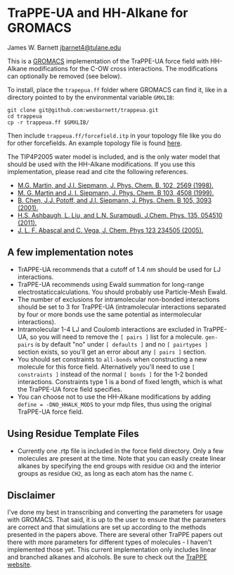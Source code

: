 # TraPPE-UA and HH-Alkane for GROMACS

James W. Barnett
jbarnet4@tulane.edu

This is a [GROMACS](http://www.gromacs.org) implementation of the TraPPE-UA
force field with HH-Alkane modifications for the C-OW cross interactions. The
modifications can optionally be removed (see below). 

To install, place the `trapepua.ff` folder where GROMACS can find it, like in
a directory pointed to by the environmental variable `GMXLIB`:

    git clone git@github.com:wesbarnett/trappeua.git
    cd trappeua
    cp -r trappeua.ff $GMXLIB/

Then include `trappeua.ff/forcefield.itp` in your topology file like you do for other
forcefields. An example topology file is found
[here](https://gist.github.com/wesbarnett/479925865f9575464165).

The TIP4P2005 water model is included, and is the only water model that should
be used with the HH-Alkane modifications. If you use this implementation, please
read and cite the following references.

* [M.G. Martin, and J.I. Siepmann, J. Phys. Chem. B, 102, 2569 (1998).](http://dx.doi.org/10.1021/jp972543+)
* [M. G. Martin and J. I. Siepmann, J. Phys. Chem. B 103, 4508 (1999).](http://dx.doi.org/10.1021/jp984742e)
* [B. Chen, J.J. Potoff, and J.I.  Siepmann, J. Phys. Chem. B 105, 3093 (2001).](http://dx.doi.org/10.1021/jp003882x)
* [H.S. Ashbaugh, L. Liu, and L.N. Surampudi. J.Chem. Phys. 135, 054510 (2011).](http://dx.doi.org/10.1063/1.3623267)
* [J. L. F. Abascal and C. Vega, J. Chem. Phys 123 234505 (2005).](http://dx.doi.org/10.1063/1.2121687)

## A few implementation notes

* TrAPPE-UA recommends that a cutoff of 1.4 nm should be used for LJ interactions.
* TraPPE-UA recommends using Ewald summation for long-range
electrostaticcalculations. You should probably use Particle-Mesh Ewald.
* The number of exclusions for intramolecular non-bonded interactions should be
  set to 3 for TraPPE-UA (intramolecular interactions separated by four or more
bonds use the same potential as intermolecular interactions).
* Intramolecular 1-4 LJ and Coulomb interactions are excluded in TraPPE-UA, so
  you will need to remove the `[ pairs ]` list for a molecule. `gen-pairs` is by
default "no" under `[ defaults ]` and no `[ pairtypes ]` section exists, so
you'll get an error about any `[ pairs ]` section.
* You should set constraints to `all-bonds` when constructing a new molecule for this force field.
Alternatively you'll need to use `[ constraints ]` instead of the normal `[
bonds ]` for the 1-2 bonded interactions.  Constraints type 1 is a bond of fixed
length, which is what the TraPPE-UA force field specifies.
* You can choose not to use the HH-Alkane modifications by adding `define =
-DNO_HHALK_MODS` to your mdp files, thus using the original TraPPE-UA force
field.

## Using Residue Template Files

* Currently one .rtp file is included in the force field directory. Only a few
  molecules are present at the time. Note that you can easily create linear
alkanes by specifying the end groups with residue `CH3` and the interior groups
as residue `CH2`, as long as each atom has the name `C`.

## Disclaimer

I've done my best in transcribing and converting the parameters for usage with
GROMACS. That said, it is up to the user to ensure that the parameters are
correct and that simulations are set up according to the methods presented in
the papers above. There are several other TraPPE papers out there with more
parameters for different types of molecules - I haven't implemented those yet.
This current implementation only includes linear and branched alkanes and
alcohols. Be sure to check out the [TraPPE website](http://siepmann6.chem.umn.edu/trappe/index.php).
